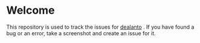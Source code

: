 # Welcome
This repository is used to track the issues for [dealanto](https://www.delanto.com) . If you have found a bug or an error, take a screenshot and create an issue for it.
